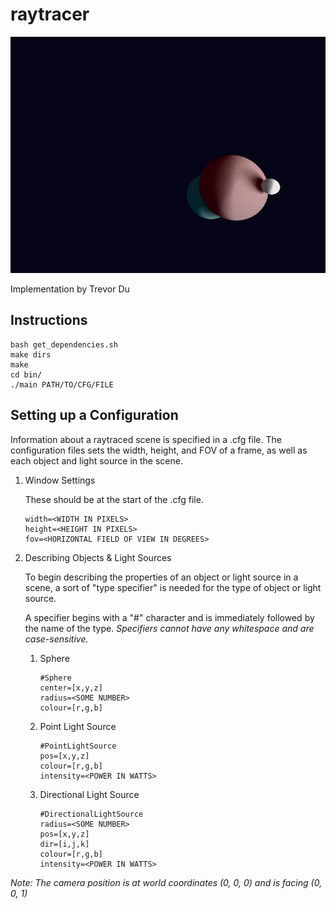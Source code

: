 # raytracer

![3 Raytraced Spheres](https://github.com/tdude92/raytracer/blob/master/example/outputs/spheres4.jpg?raw=true)

Implementation by Trevor Du

## Instructions
```
bash get_dependencies.sh
make dirs
make
cd bin/
./main PATH/TO/CFG/FILE
```

## Setting up a Configuration
Information about a raytraced scene is specified in a .cfg file. The configuration files sets the width, height, and FOV of a frame, as well as each object and light source in the scene.

1. Window Settings

    These should be at the start of the .cfg file.
    ```
    width=<WIDTH IN PIXELS>
    height=<HEIGHT IN PIXELS>
    fov=<HORIZONTAL FIELD OF VIEW IN DEGREES>
    ```

2. Describing Objects & Light Sources

    To begin describing the properties of an object or light source in a scene, a sort of "type specifier" is needed for the type of object or light source.

    A specifier begins with a "#" character and is immediately followed by the name of the type. *Specifiers cannot have any whitespace and are case-sensitive.*

    1. Sphere

        ```
        #Sphere
        center=[x,y,z]
        radius=<SOME NUMBER>
        colour=[r,g,b]
        ```
    
    2. Point Light Source

        ```
        #PointLightSource
        pos=[x,y,z]
        colour=[r,g,b]
        intensity=<POWER IN WATTS>
        ```

    3. Directional Light Source

        ```
        #DirectionalLightSource
        radius=<SOME NUMBER>
        pos=[x,y,z]
        dir=[i,j,k]
        colour=[r,g,b]
        intensity=<POWER IN WATTS>
        ```

*Note: The camera position is at world coordinates (0, 0, 0) and is facing (0, 0, 1)*
